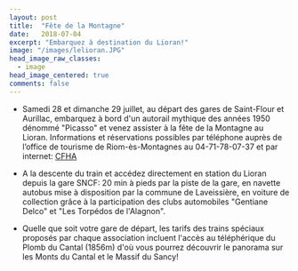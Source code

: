 ```yaml
---
layout: post
title:  "Fête de la Montagne"
date:   2018-07-04
excerpt: "Embarquez à destination du Lioran!"
image: "/images/lelioran.JPG"
head_image_raw_classes:
  - image
head_image_centered: true
comments: false
---
```


* Samedi 28 et dimanche 29 juillet, au départ des gares de Saint-Flour et Aurillac, embarquez à bord d'un autorail mythique des années 1950 dénommé "Picasso" et venez assister à la fête de la Montagne au Lioran.
Informations et réservations possibles par téléphone auprès de l’office de tourisme de Riom-ès-Montagnes au 04-71-78-07-37 et par internet: [CFHA](http://www.gentiane-express.com/blog/150-ans-ligne-du-lioran)

* A la descente du train et accédez directement en station du Lioran depuis la gare SNCF: 20 min à pieds par la piste de la gare, en navette autobus mise à disposition par la commune de Laveissière, en voiture de collection grâce à la participation des clubs automobiles "Gentiane Delco" et "Les Torpédos de l'Alagnon".

* Quelle que soit votre gare de départ, les tarifs des trains spéciaux proposés par chaque association incluent l'accès au téléphérique du Plomb du Cantal (1856m) d'où vous pourrez découvrir le panorama sur les Monts du Cantal et le Massif du Sancy!
